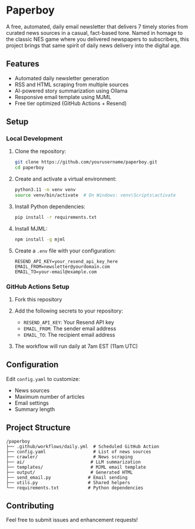 # Paperboy

A free, automated, daily email newsletter that delivers 7 timely stories from curated news sources in a casual, fact-based tone. Named in homage to the classic NES game where you delivered newspapers to subscribers, this project brings that same spirit of daily news delivery into the digital age.

## Features

- Automated daily newsletter generation
- RSS and HTML scraping from multiple sources
- AI-powered story summarization using Ollama
- Responsive email template using MJML
- Free tier optimized (GitHub Actions + Resend)

## Setup

### Local Development

1. Clone the repository:
   ```bash
   git clone https://github.com/yourusername/paperboy.git
   cd paperboy
   ```

2. Create and activate a virtual environment:
   ```bash
   python3.11 -m venv venv
   source venv/bin/activate  # On Windows: venv\Scripts\activate
   ```

3. Install Python dependencies:
   ```bash
   pip install -r requirements.txt
   ```

4. Install MJML:
   ```bash
   npm install -g mjml
   ```

5. Create a `.env` file with your configuration:
   ```
   RESEND_API_KEY=your_resend_api_key_here
   EMAIL_FROM=newsletter@yourdomain.com
   EMAIL_TO=your-email@example.com
   ```

### GitHub Actions Setup

1. Fork this repository

2. Add the following secrets to your repository:
   - `RESEND_API_KEY`: Your Resend API key
   - `EMAIL_FROM`: The sender email address
   - `EMAIL_TO`: The recipient email address

3. The workflow will run daily at 7am EST (11am UTC)

## Configuration

Edit `config.yaml` to customize:
- News sources
- Maximum number of articles
- Email settings
- Summary length

## Project Structure

```
/paperboy
├── .github/workflows/daily.yml  # Scheduled GitHub Action
├── config.yaml                  # List of news sources
├── crawler/                     # News scraping
├── ai/                         # LLM summarization
├── templates/                  # MJML email template
├── output/                     # Generated HTML
├── send_email.py              # Email sending
├── utils.py                   # Shared helpers
└── requirements.txt           # Python dependencies
```

## Contributing

Feel free to submit issues and enhancement requests! 